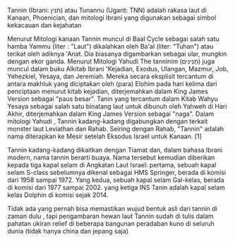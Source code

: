 Tannin (Ibrani: תנין) atau Tunannu (Ugarit: TNN) adalah rakasa laut di Kanaan, Phoenician, dan mitologi Ibrani yang digunakan sebagai simbol kekacauan dan kejahatan

Menurut Mitologi kanaan
Tannin muncul di Baal Cycle sebagai salah satu hamba Yammu (liter : "Laut") dikalahkan oleh Ba'al (liter:  "Tuhan")  atau terikat oleh adiknya 'Anat. Dia biasanya digambarkan sebagai ular, mungkin dengan ekor ganda.
Menurut Mitologi Yahudi
The tanninim (תַּנִּינִים) juga muncul dalam buku Alkitab Ibrani 'Kejadian,  Exodus,  Ulangan, Mazmur,  Job, Yehezkiel,  Yesaya,  dan Jeremiah. 
Mereka secara eksplisit tercantum di antara makhluk yang diciptakan oleh (para) Elohim pada hari kelima dari penciptaan menurut kitab kejadian, diterjemahkan dalam King James Version sebagai "paus besar".
Tanin yang tercantum dalam Kitab Wahyu Yesaya sebagai salah satu binatang laut untuk dibunuh oleh Yahweh di Hari Akhir, diterjemahkan dalam King James Version sebagai "naga".  Dalam mitologi Yahudi , Tannin kadang-kadang digabungkan dengan terkait monster laut Leviathan dan Rahab.
Seiring dengan Rahab, "Tannin" adalah nama diterapkan ke Mesir setelah Eksodus Israel untuk Kanaan. [1]


Tannin kadang-kadang dikaitkan dengan Tiamat dan, dalam bahasa Ibrani modern, nama tannin berarti buaya. Nama tersebut kemudian diberikan kepada tiga kapal selam di Angkatan Laut Israel: pertama, sebuah kapal selam S-class sebelumnya dikenal sebagai HMS Springer, berada di komisi dari 1958 sampai 1972. Yang kedua, sebuah kapal selam Gal-kelas, berada di komisi dari 1977 sampai 2002. yang ketiga INS Tanin adalah kapal selam kelas Dolphin di komisi sejak 2014.

Tidak ada yang pernah bisa memastikan wujud bentuk asli dari tannin di zaman dulu , tapi pengambaran hewan laut Tannin sudah di tulis dalam pahatan ukiran relief di beberapa bangunan peradaban kuno di seluruh dunia (tidak hanya china dan jepang saja)


